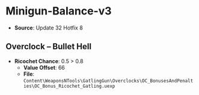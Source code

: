 # Minigun-Balance-v3
* **Source**: Update 32 Hotfix 8

## Overclock – Bullet Hell
* **Ricochet Chance**: 0.5 > 0.8
  * **Value Offset**: 66
  * **File**: `Content\WeaponsNTools\GatlingGun\Overclocks\OC_BonusesAndPenalties\OC_Bonus_Ricochet_Gatling.uexp`
